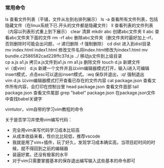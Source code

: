### 常用命令
ls 查看文件列表（平铺，文件从左到右排列展示）
ls -a 查看所有文件列表，包括隐藏文件（在linux系统下已.开头的文件都是隐藏文件）
ll 查看列表的文件列表（内容以列表形式重上到下展示）
clear 清屏 
mkdir abc 创建abc文件夹
ll abc 查看abc文件夹下面的文件
rm -rf abc 删除abc文件夹（删文件夹时最好加上-rf，否则删除时可能会出问题，-r 递归删除 -f 强制删除）
cd dist 进入到dist目录      
mv index.html index1.html 修改文件名将index.html修改为index1.html
mv bundle.c2586582cad228ffc37d.js ../ 移动js文件到上级目录      
cp a.js a1.js 拷贝a.js文件到a1.js
rm a1.js 删除文件
touch d.js 新建文件      
vi（或vim） d.js 新建一个文件并且以vim编辑器模式打开，输入i进入可编辑insert模式，点击esc可以退出insert模式。:wq 保存并退出，:q! 强制退出     
vim d.js 以vim编辑器模式打开查看已存在的文件内容
cat package.json 查看文件所有内容，会打印在控制台里
head package.json 查看文件首部
tail package.json 查看文件尾部
grep "babel" package.json  在package.json文件中查找babel关键字  

vimtutor，vim自带的学习vim教程的命令

关于是否学习并使用vim编写代码：
- 完全用vim来写代码学习成本比较高
- 从成本收益来看，性价比比较低，推荐vscode
- 我就是用了vim+插件，玩了好久，发现学习成本确实高，当项目赶时间的时候，就不得回到之前的编辑器
- 装逼好累。还没有极客的水平
- 对于vim只需要掌握基本的保存退出编写输入这些基本的命令即可